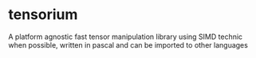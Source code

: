 # tensorium
A platform agnostic fast tensor manipulation library using SIMD technic when possible, written in pascal and can be imported to other languages 
